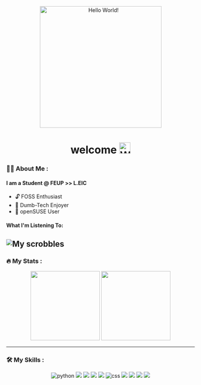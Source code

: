 <div id="header" align="center">
  <img src="https://media.giphy.com/media/Uaxj062PavgqZRhVkS/giphy.gif" alt="Hello World!" width="325"/>
</div>
<h1 align="center">
  welcome  
  <img src="https://media.giphy.com/media/hvRJCLFzcasrR4ia7z/giphy.gif" alt="Waving GIF" width="30px"/>
</h1>

### 🧑‍💻 About Me :

#### I am a Student @ FEUP >> L.EIC

- 🔓 FOSS Enthusiast
- 💾 Dumb-Tech Enjoyer
- 🐧 openSUSE User

#### What I'm Listening To:
![My scrobbles](https://lastfm-recently-played.vercel.app/api?user=r0dri_5&footer_style=normal_stats&bg_color=002b36&count=1)
---

### 🔥 My Stats :
<div align="center">
  <img src="https://github-readme-streak-stats.herokuapp.com/?user=rodeso&theme=dark&background=002b36" height="185px"/> 
  <img src="https://github-readme-stats.vercel.app/api/top-langs/?username=rodeso&layout=compact&bg_color=002b36&text_color=ffffff&title_color=ff7800" height="185px"/>
</div>

---

### 🛠️ My Skills :
<div align="center">
  <img src="https://img.shields.io/badge/python-073642?style=for-the-badge&logo=python&logoColor=b58900" alt="python"/> <img src="https://img.shields.io/badge/C-073642?style=for-the-badge&logo=c&logoColor=d33682"/> <img src="https://img.shields.io/badge/C%2B%2B-073642?style=for-the-badge&logo=c%2B%2B&logoColor=d33682"/> <img src="https://img.shields.io/badge/Java-073642?style=for-the-badge&logo=openjdk&logoColor=dc322f"/> <img src="https://img.shields.io/badge/SQLite-073642?style=for-the-badge&logo=sqlite&logoColor=268bd2"/> <img src="https://img.shields.io/badge/css-073642?style=for-the-badge&logo=css3&logoColor=268bd2" alt="css"/> <img src="https://img.shields.io/badge/HTML5-073642?style=for-the-badge&logo=html5&logoColor=cb4b16"/> <img src="https://img.shields.io/badge/PHP-073642?style=for-the-badge&logo=php&logoColor=6c71c4"/> <img src="https://img.shields.io/badge/JS-073642?style=for-the-badge&logo=javascript&logoColor=b58900"/> <img src="https://img.shields.io/badge/Flutter-073642?style=for-the-badge&logo=flutter&logoColor=268bd2"/>
</div>
